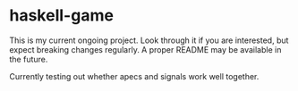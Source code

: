 # haskell-game

This is my current ongoing project. Look through it if you are interested, but expect breaking changes regularly. A proper README may be available in the future.

Currently testing out whether apecs and signals work well together.
